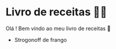 #  Livro de receitas :man_cook: 

Olá ! Bem vindo ao meu livro de receitas :wave:

- Strogonoff de frango
